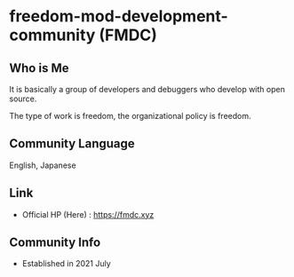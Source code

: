 # freedom-mod-development-community (FMDC)

## Who is Me
It is basically a group of developers and debuggers who develop with open source.

The type of work is freedom, the organizational policy is freedom.

## Community Language
English, Japanese

## Link
- Official HP (Here) : https://fmdc.xyz

## Community Info
- Established in 2021 July
